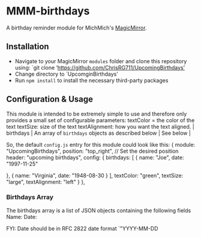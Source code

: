 # MMM-birthdays
A birthday reminder module for MichMich's [MagicMirror](https://magicmirror.builders/).

## Installation
- Navigate to your MagicMirror `modules` folder and clone this repository using: `git clone ‘https://github.com/ChrisRG711/UpcomingBirthdays’
- Change directory to `UpcomginBirthdays’
- Run `npm install` to install the necessary third-party packages

## Configuration & Usage
This module is intended to be extremely simple to use and therefore only provides a small set of configurable parameters:
textColor = the color of the text
textSize: size of the text
textAlignment: how you want the text aligned.
| birthdays  | An array of `birthdays` objects as described below | See below  |

So, the default `config.js` entry for this module could look like this:
{
  module: "UpcomingBirthdays",
  position: "top_right", // Set the desired position
  header: "upcoming birthdays",
  config: {
  birthdays: 
[
{       name: "Joe",
                date: "1997-11-25"
		
},
{
                name: "Virginia",
                date: "1948-08-30
}
],
    textColor: "green",
    textSize: "large",
    textAlignment: "left"
}
},
### Birthdays Array
The birthdays array is a list of JSON objects containing the following fields 
Name:
Date:

FYI: Date should be in RFC 2822 date format `"YYYY-MM-DD

